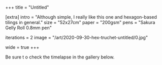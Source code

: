+++
title = "Untitled"

[extra]
intro = "Although simple, I really like this one and hexagon-based tilings in general."
size = "52x27cm"
paper = "200gsm"
pens = "Sakura Gelly Roll 0.8mm pen"

iterations = 2
image = "/art/2020-09-30-hex-truchet-untitled/0.jpg"

wide = true
+++

Be sure t o check the timelapse in the gallery below.
